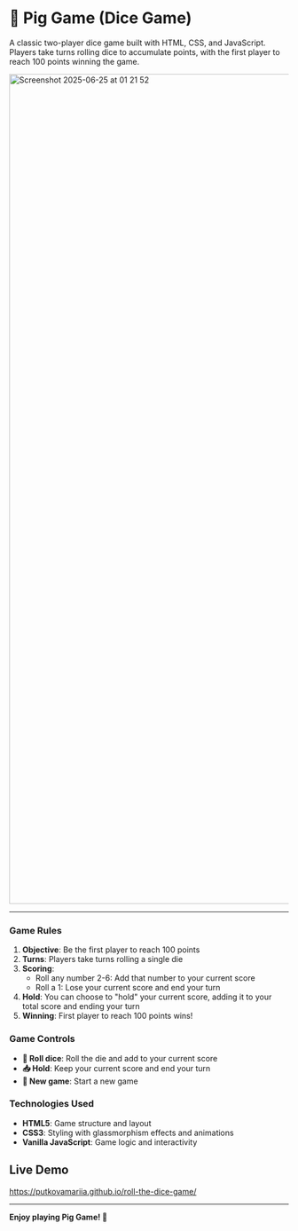 # 🎲 Pig Game (Dice Game)

A classic two-player dice game built with HTML, CSS, and JavaScript. Players take turns rolling dice to accumulate points, with the first player to reach 100 points winning the game.

<img width="1496" alt="Screenshot 2025-06-25 at 01 21 52" src="https://github.com/user-attachments/assets/4dae9bfa-d046-4522-9717-be764984811a" />

---

### Game Rules
1. **Objective**: Be the first player to reach 100 points
2. **Turns**: Players take turns rolling a single die
3. **Scoring**: 
   - Roll any number 2-6: Add that number to your current score
   - Roll a 1: Lose your current score and end your turn
4. **Hold**: You can choose to "hold" your current score, adding it to your total score and ending your turn
5. **Winning**: First player to reach 100 points wins!

### Game Controls
- **🎲 Roll dice**: Roll the die and add to your current score
- **📥 Hold**: Keep your current score and end your turn
- **🔄 New game**: Start a new game

### Technologies Used
- **HTML5**: Game structure and layout
- **CSS3**: Styling with glassmorphism effects and animations
- **Vanilla JavaScript**: Game logic and interactivity

## Live Demo
https://putkovamariia.github.io/roll-the-dice-game/

---

**Enjoy playing Pig Game! 🎲** 

